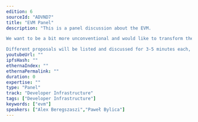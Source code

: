 ```yaml
---
edition: 6
sourceId: "ADVND7"
title: "EVM Panel"
description: "This is a panel discussion about the EVM.

We want to be a bit more unconventional and would like to transform the room into a \"live voting space\" where attendees can fight for their favourite new EVM feature.

Different proposals will be listed and discussed for 3-5 minutes each, where invited panelists give a short opinion followed by loud interaction from the audience."
youtubeUrl: ""
ipfsHash: ""
ethernaIndex: ""
ethernaPermalink: ""
duration: 0
expertise: ""
type: "Panel"
track: "Developer Infrastructure"
tags: ["Developer Infrastructure"]
keywords: ["evm"]
speakers: ["Alex Beregszaszi","Paweł Bylica"]
---
```


